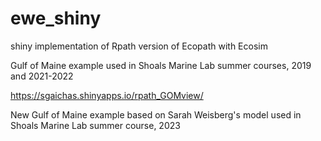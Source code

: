 # ewe_shiny
shiny implementation of Rpath version of Ecopath with Ecosim

Gulf of Maine example used in Shoals Marine Lab summer courses, 2019 and 2021-2022

https://sgaichas.shinyapps.io/rpath_GOMview/

New Gulf of Maine example based on Sarah Weisberg's model used in Shoals Marine Lab summer course, 2023

<add link when deployed>
